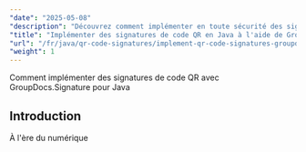 ```yaml
---
"date": "2025-05-08"
"description": "Découvrez comment implémenter en toute sécurité des signatures de codes QR avec GroupDocs.Signature pour Java. Ce guide couvre la configuration, la personnalisation et les applications pratiques."
"title": "Implémenter des signatures de code QR en Java à l'aide de GroupDocs.Signature"
"url": "/fr/java/qr-code-signatures/implement-qr-code-signatures-groupdocs-signature-java/"
"weight": 1
---
```


Comment implémenter des signatures de code QR avec GroupDocs.Signature pour Java

## Introduction

À l'ère du numérique